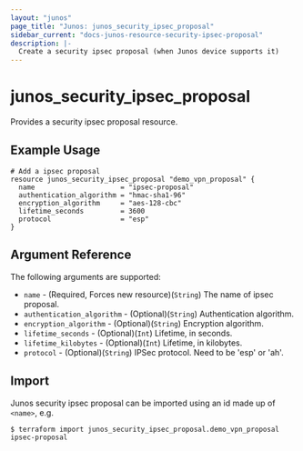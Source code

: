 ```yaml
---
layout: "junos"
page_title: "Junos: junos_security_ipsec_proposal"
sidebar_current: "docs-junos-resource-security-ipsec-proposal"
description: |-
  Create a security ipsec proposal (when Junos device supports it)
---
```


# junos_security_ipsec_proposal

Provides a security ipsec proposal resource.

## Example Usage

```hcl
# Add a ipsec proposal
resource junos_security_ipsec_proposal "demo_vpn_proposal" {
  name                     = "ipsec-proposal"
  authentication_algorithm = "hmac-sha1-96"
  encryption_algorithm     = "aes-128-cbc"
  lifetime_seconds         = 3600
  protocol                 = "esp"
}
```

## Argument Reference

The following arguments are supported:

* `name` - (Required, Forces new resource)(`String`) The name of ipsec proposal.
* `authentication_algorithm` - (Optional)(`String`) Authentication algorithm.
* `encryption_algorithm` - (Optional)(`String`) Encryption algorithm.
* `lifetime_seconds` - (Optional)(`Int`) Lifetime, in seconds.
* `lifetime_kilobytes` - (Optional)(`Int`) Lifetime, in kilobytes.
* `protocol` - (Optional)(`String`) IPSec protocol. Need to be 'esp' or 'ah'.

## Import

Junos security ipsec proposal can be imported using an id made up of `<name>`, e.g.

```shell
$ terraform import junos_security_ipsec_proposal.demo_vpn_proposal ipsec-proposal
```
